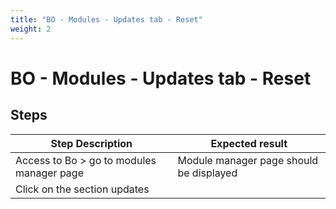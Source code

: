 ```yaml
---
title: "BO - Modules - Updates tab - Reset"
weight: 2
---
```


# BO - Modules - Updates tab - Reset
## Steps
| Step Description | Expected result |
| ----- | ----- |
| Access to Bo > go to modules manager page | Module manager page should be displayed |
| Click on the section updates |  |
